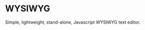 WYSIWYG
============================

Simple, lightweight, stand-alone, Javascript WYSIWYG text editor.